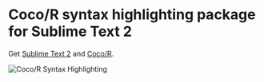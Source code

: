 # Coco/R syntax highlighting package for Sublime Text 2

Get [Sublime Text 2](http://www.sublimetext.com/2) and [Coco/R](http://www.ssw.uni-linz.ac.at/coco/).

![Coco/R Syntax Highlighting](https://github.com/mschoebel/cocosyntax/wiki/cocor_syntaxhighlighting.png)

